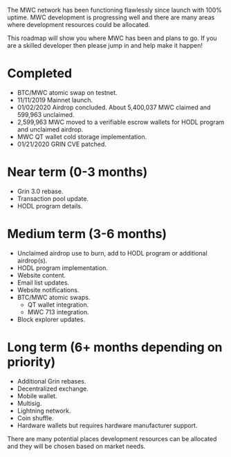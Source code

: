 The MWC network has been functioning flawlessly since launch with 100% uptime. MWC development is progressing well and there are many areas where development resources could be allocated.

This roadmap will show you where MWC has been and plans to go. If you are a skilled developer then please jump in and help make it happen!

# Completed
- BTC/MWC atomic swap on testnet.
- 11/11/2019 Mainnet launch.
- 01/02/2020 Airdrop concluded. About 5,400,037 MWC claimed and 599,963 unclaimed.
- 2,599,963 MWC moved to a verifiable escrow wallets for HODL program and unclaimed airdrop.
- MWC QT wallet cold storage implementation.
- 01/21/2020 GRIN CVE patched.

# Near term (0-3 months)
- Grin 3.0 rebase.
- Transaction pool update.
- HODL program details.

# Medium term (3-6 months)
- Unclaimed airdrop use to burn, add to HODL program or additional airdrop(s).
- HODL program implementation.
- Website content.
- Email list updates.
- Website notifications.
- BTC/MWC atomic swaps.
  - QT wallet integration.
  - MWC 713 integration.
- Block explorer updates.

# Long term (6+ months depending on priority)
- Additional Grin rebases.
- Decentralized exchange.
- Mobile wallet.
- Multisig.
- Lightning network.
- Coin shuffle.
- Hardware wallets but requires hardware manufacturer support.

There are many potential places development resources can be allocated and they will be chosen based on market needs.
